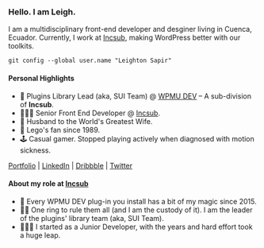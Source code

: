 ### Hello. I am Leigh.

I am a multidisciplinary front-end developer and desginer living in Cuenca, Ecuador. Currently, I work at [Incsub](http://incsub.com/), making WordPress better with our toolkits.

```
git config --global user.name "Leighton Sapir"
```

#### Personal Highlights

- 🧙‍ Plugins Library Lead (aka, SUI Team) @ [WPMU DEV](https://wpmudev.com/) – A sub-division of **Incsub**.
- 🧑🏻‍💻 Senior Front End Developer @ [Incsub](http://incsub.com/).
- 👨 Husband to the World's Greatest Wife.
- 🧱 Lego's fan since 1989.
- 🕹️ Casual gamer. Stopped playing actively when diagnosed with motion sickness.

[Portfolio](https://iamleigh.com) | [LinkedIn](https://linkedin.com/iamleigh) | [Dribbble](http://dribbble.com/iamleigh) | [Twitter](http://twitter.com/uixleighton)

#### About my role at [Incsub](http://incsub.com/)

- 🥷 Every WPMU DEV plug-in you install has a bit of my magic since 2015.
- 🧙‍♂️ One ring to rule them all (and I am the custody of it). I am the leader of the plugins' library team (aka, SUI Team).
- 🧑🏻‍💻 I started as a Junior Developer, with the years and hard effort took a huge leap.
